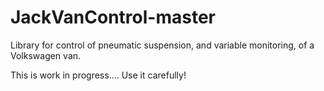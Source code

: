 # JackVanControl-master
Library for control of pneumatic suspension, and variable monitoring, of a Volkswagen van.


This is work in progress.... Use it carefully!
